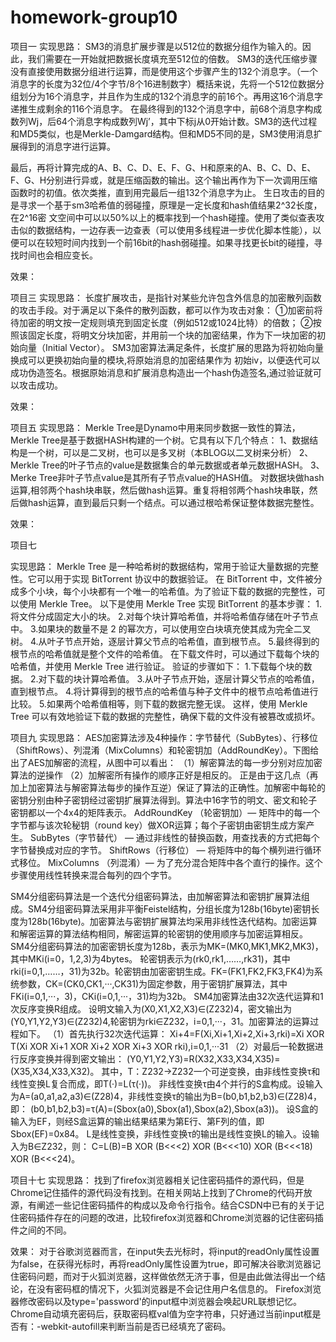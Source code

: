 # homework-group10
项目一
实现思路：
SM3的消息扩展步骤是以512位的数据分组作为输入的。因此，我们需要在一开始就把数据长度填充至512位的倍数。
SM3的迭代压缩步骤没有直接使用数据分组进行运算，而是使用这个步骤产生的132个消息字。（一个消息字的长度为32位/4个字节/8个16进制数字）概括来说，先将一个512位数据分组划分为16个消息字，并且作为生成的132个消息字的前16个。再用这16个消息字递推生成剩余的116个消息字。
在最终得到的132个消息字中，前68个消息字构成数列Wj，后64个消息字构成数列Wj’，其中下标j从0开始计数。SM3的迭代过程和MD5类似，也是Merkle-Damgard结构。但和MD5不同的是，SM3使用消息扩展得到的消息字进行运算。


最后，再将计算完成的A、B、C、D、E、F、G、H和原来的A、B、C、D、E、F、G、H分别进行异或，就是压缩函数的输出。这个输出再作为下一次调用压缩函数时的初值。依次类推，直到用完最后一组132个消息字为止。
生日攻击的目的是寻求一个基于sm3哈希值的弱碰撞，原理是一定长度和hash值结果2^32长度，在2^16密 文空间中可以以50%以上的概率找到一个hash碰撞。使用了类似查表攻击似的数据结构，一边存表一边查表（可以使用多线程进一步优化脚本性能），以便可以在较短时间内找到一个前16bit的hash弱碰撞。如果寻找更长bit的碰撞，寻找时间也会相应变长。

效果：



项目三
实现思路：
长度扩展攻击，是指针对某些允许包含外信息的加密散列函数的攻击手段。对于满足以下条件的散列函数，都可以作为攻击对象：
①加密前将待加密的明文按一定规则填充到固定长度（例如512或1024比特）的倍数； 
②按照该固定长度，将明文分块加密，并用前一个块的加密结果，作为下一块加密的初始向量（Initial Vector）。 
SM3加密算法满足条件，长度扩展的思路为将初始向量换成可以更换初始向量的模块,将原始消息的加密结果作为 初始iv，以便迭代可以成功伪造签名。根据原始消息和扩展消息构造出一个hash伪造签名,通过验证就可以攻击成功。

效果：



项目五
实现思路：
Merkle Tree是Dynamo中用来同步数据一致性的算法，Merkle Tree是基于数据HASH构建的一个树。它具有以下几个特点： 
1、数据结构是一个树，可以是二叉树，也可以是多叉树（本BLOG以二叉树来分析）
2、Merkle Tree的叶子节点的value是数据集合的单元数据或者单元数据HASH。
3、Merke Tree非叶子节点value是其所有子节点value的HASH值。 
对数据块做hash运算,相邻两个hash块串联，然后做hash运算。重复将相邻两个hash块串联，然后做hash运算，直到最后只剩一个结点。可以通过根哈希保证整体数据完整性。

效果：




项目七

实现思路：
Merkle Tree 是一种哈希树的数据结构，常用于验证大量数据的完整性。它可以用于实现 BitTorrent 协议中的数据验证。
在 BitTorrent 中，文件被分成多个小块，每个小块都有一个唯一的哈希值。为了验证下载的数据的完整性，可以使用 Merkle Tree。
以下是使用 Merkle Tree 实现 BitTorrent 的基本步骤：
1.将文件分成固定大小的块。
2.对每个块计算哈希值，并将哈希值存储在叶子节点中。
3.如果块的数量不是 2 的幂次方，可以使用空白块填充使其成为完全二叉树。
4.从叶子节点开始，逐层计算父节点的哈希值，直到根节点。
5.最终得到的根节点的哈希值就是整个文件的哈希值。
在下载文件时，可以通过下载每个块的哈希值，并使用 Merkle Tree 进行验证。
验证的步骤如下：
1.下载每个块的数据。
2.对下载的块计算哈希值。
3.从叶子节点开始，逐层计算父节点的哈希值，直到根节点。
4.将计算得到的根节点的哈希值与种子文件中的根节点哈希值进行比较。
5.如果两个哈希值相等，则下载的数据完整无误。
这样，使用 Merkle Tree 可以有效地验证下载的数据的完整性，确保下载的文件没有被篡改或损坏。


项目九
实现思路：
AES加密算法涉及4种操作：字节替代（SubBytes）、行移位（ShiftRows）、列混淆（MixColumns）和轮密钥加（AddRoundKey）。下图给出了AES加解密的流程，从图中可以看出：
（1）解密算法的每一步分别对应加密算法的逆操作
（2）加解密所有操作的顺序正好是相反的。
正是由于这几点（再加上加密算法与解密算法每步的操作互逆）保证了算法的正确性。加解密中每轮的密钥分别由种子密钥经过密钥扩展算法得到。算法中16字节的明文、密文和轮子密钥都以一个4x4的矩阵表示。
    AddRoundKey （轮密钥加）— 矩阵中的每一个字节都与该次轮秘钥（round key）做XOR运算；每个子密钥由密钥生成方案产生。
    SubBytes（字节替代） — 通过非线性的替换函数，用查找表的方式把每个字节替换成对应的字节。
    ShiftRows（行移位） — 将矩阵中的每个横列进行循环式移位。
MixColumns （列混淆）— 为了充分混合矩阵中各个直行的操作。这个步骤使用线性转换来混合每列的四个字节。

SM4分组密码算法是一个迭代分组密码算法，由加解密算法和密钥扩展算法组成。SM4分组密码算法采用非平衡Feistel结构，分组长度为128b(16byte)密钥长度为128b(16byte)。加密算法与密钥扩展算法均采用非线性迭代结构。加密运算和解密运算的算法结构相同，解密运算的轮密钥的使用顺序与加密运算相反。
SM4分组密码算法的加密密钥长度为128b，表示为MK=(MK0,MK1,MK2,MK3)，其中MKi(i=0，1,2,3)为4bytes。
轮密钥表示为(rk0,rk1,……,rk31)，其中rki(i=0,1,……，31)为32b。轮密钥由加密密钥生成。FK=(FK1,FK2,FK3,FK4)为系统参数，CK=(CK0,CK1,···,CK31)为固定参数，用于密钥扩展算法，其中FKi(i=0,1,···，3)，CKi(i=0,1,···，31)均为32b。
SM4加密算法由32次迭代运算和1次反序变换R组成。
设明文输入为(X0,X1,X2,X3)∈(Z232)4，密文输出为(Y0,Y1,Y2,Y3)∈(Z232)4,轮密钥为rki∈Z232，i=0,1,···，31。加密算法的运算过程如下。
（1）首先执行32次迭代运算：
Xi+4=F(Xi,Xi+1,Xi+2,Xi+3,rki)=Xi XOR T(Xi XOR Xi+1 XOR Xi+2 XOR Xi+3 XOR rki),i=0,1,···31
（2）对最后一轮数据进行反序变换并得到密文输出：
(Y0,Y1,Y2,Y3)=R(X32,X33,X34,X35)=(X35,X34,X33,X32)。
其中，T：Z232→Z232一个可逆变换，由非线性变换τ和线性变换L复合而成，即T(·)=L(τ(·))。
非线性变换τ由4个并行的S盒构成。设输入为A=(a0,a1,a2,a3)∈(Z28)4，非线性变换τ的输出为B=(b0,b1,b2,b3)∈(Z28)4，即：
(b0,b1,b2,b3)=τ(A)=(Sbox(a0),Sbox(a1),Sbox(a2),Sbox(a3))。
设S盒的输入为EF，则经S盒运算的输出结果结果为第E行、第F列的值，即Sbox(EF)=0x84。
L是线性变换，非线性变换τ的输出是线性变换L的输入。设输入为B∈Z232，则：
C=L(B)=B XOR (B<<<2) XOR (B<<<10) XOR (B<<<18) XOR (B<<<24)。


项目十七
实现思路：
找到了firefox浏览器相关记住密码插件的源代码，但是Chrome记住插件的源代码没有找到。在相关网站上找到了Chrome的代码开放源，有阐述一些记住密码插件的构成以及命令行指令。结合CSDN中已有的关于记住密码插件存在的问题的改进，比较firefox浏览器和Chrome浏览器的记住密码插件之间的不同。

效果：
对于谷歌浏览器而言，在input失去光标时，将input的readOnly属性设置为false，在获得光标时，再将readOnly属性设置为true，即可解决谷歌浏览器记住密码问题，而对于火狐浏览器，这样做依然无济于事，但是由此做法得出一个结论，在没有密码框的情况下，火狐浏览器是不会记住用户名信息的。
Firefox浏览器修改密码以及type='password'的input框中浏览器会唤起URL联想记忆。Chrome自动填充密码后，获取密码框val值为空字符串，只好通过当前input框是否有：-webkit-autofill来判断当前是否已经填充了密码。

